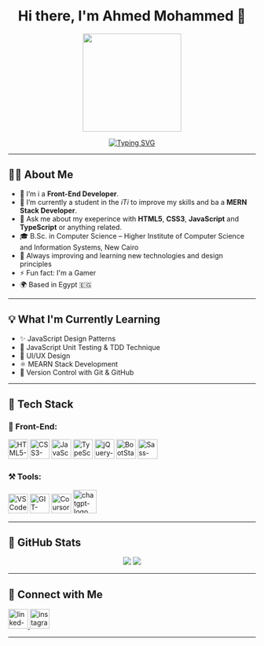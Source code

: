 <h1 align="center">Hi there, I'm Ahmed Mohammed 👋</h1>

<p align="center">
<img src="https://github.com/user-attachments/assets/80816700-8dce-4e66-852c-6706d9167083" width="200"/>
</p>

<p align="center">
 <a href="https://git.io/typing-svg"><img src="https://readme-typing-svg.demolab.com?font=Story+Script&size=30&pause=1000&color=725CAD&center=true&vCenter=true&width=435&lines=Let's+Code+Together!;Front-End+Developer" alt="Typing SVG" /></a>
</p>

---

## 👨‍💻 About Me
- 🔭 I’m i a **Front-End Developer**.
- 🌱 I’m currently a student in the *iTi* to improve my skills and ba a **MERN Stack Developer**.
- 💬 Ask me about my exeperince with **HTML5**, **CSS3**, **JavaScript** and **TypeScript** or anything related.
- 🎓 B.Sc. in Computer Science – Higher Institute of Computer Science and Information Systems, New Cairo
- 🚀 Always improving and learning new technologies and design principles 
- ⚡ Fun fact: I'm a Gamer
- 🌍 Based in Egypt 🇪🇬

---

## 💡 What I'm Currently Learning

- ✨ JavaScript Design Patterns  
- 🧪 JavaScript Unit Testing & TDD Technique  
- 🎨 UI/UX Design  
- ⚛️ MEARN Stack Development  
- 🔄 Version Control with Git & GitHub

---

## 🧰 Tech Stack

### 🎨 Front-End:
<p>
  <img src="https://cdn.jsdelivr.net/gh/devicons/devicon@latest/icons/html5/html5-original.svg" width="40" alt="HTML5-logo"/>
  <img src="https://cdn.jsdelivr.net/gh/devicons/devicon@latest/icons/css3/css3-original.svg" width="40" alt="CSS3-logo"/>
  <img src="https://cdn.jsdelivr.net/gh/devicons/devicon@latest/icons/javascript/javascript-original.svg" width="40" alt="JavaScript-logo"/>
  <img src="https://cdn.jsdelivr.net/gh/devicons/devicon@latest/icons/typescript/typescript-original.svg" width="40" alt="TypeScript-logo"/>
  <img src="https://cdn.jsdelivr.net/gh/devicons/devicon@latest/icons/jquery/jquery-original.svg" width="40" alt="jQuery-logo"/>
  <img src="https://cdn.jsdelivr.net/gh/devicons/devicon@latest/icons/bootstrap/bootstrap-original.svg" width="40" alt="BootStarp-logo"/>
  <img src="https://cdn.jsdelivr.net/gh/devicons/devicon@latest/icons/sass/sass-original.svg" width="40" alt="Sass-logo"/>
</p>

### ⚒️ Tools:
<p>
  <img src="https://cdn.jsdelivr.net/gh/devicons/devicon@latest/icons/vscode/vscode-original.svg" width="40" alt="VSCode-logo"/>
  <img src="https://cdn.jsdelivr.net/gh/devicons/devicon@latest/icons/git/git-original.svg" width="40" alt="GIT-logo"/>
  <img src="https://cdn.brandfetch.io/ideKwS9dxx/w/400/h/400/theme/dark/icon.jpeg?c=1bxid64Mup7aczewSAYMX&t=1741336988021" width="40" alt="Coursor-ai-logo"/>
  <img width="48" height="48" src="https://img.icons8.com/color/48/chatgpt.png" width="40" alt="chatgpt-logo"/>
</p>

---

## 🚀 GitHub Stats

<p align="center">
  <img src="https://github-readme-stats.vercel.app/api?username=pikachu5012&show_icons=true&theme=tokyonight" />
  <img src="https://github-readme-stats.vercel.app/api/top-langs/?username=pikachu5012&layout=compact&theme=tokyonight" />
</p>

---

## 🤝 Connect with Me

<a href="https://www.linkedin.com/in/ahmed-mohammed-61955b23b/" target="_blank"> <img src="https://cdn.jsdelivr.net/gh/devicons/devicon@latest/icons/linkedin/linkedin-original.svg" width="40" alt="linked-in"/>
</a>
<a href="https://www.instagram.com/a7mdfat7/" target="_blank"> <img src="https://img.icons8.com/3d-fluency/94/instagram-logo.png" alt="instagram-logo" width="40"/> </a>


---
